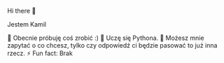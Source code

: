  Hi there 👋



 Jestem Kamil

 🔭 Obecnie próbuję coś zrobić :)
 🌱 Uczę się Pythona.
 💬 Możesz mnie zapytać o co chcesz, tylko czy odpowiedź ci będzie pasować to już inna rzecz.
 ⚡ Fun fact: Brak
